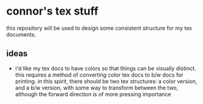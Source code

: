 # connor's tex stuff

this repository will be used to design some consistent structure for my tex documents.

## ideas
- i'd like my tex docs to have colors so that things can be visually distinct. this requires a method of converting color tex docs to b/w docs for printing. in this spirit, there should be two tex structures: a color version, and a b/w version, with some way to transform between the two, although the forward direction is of more pressing importance